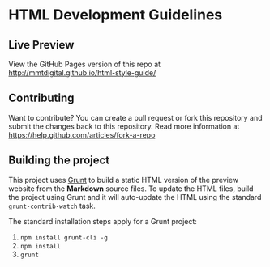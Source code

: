 HTML Development Guidelines
===========================

Live Preview
------------
View the GitHub Pages version of this repo at http://mmtdigital.github.io/html-style-guide/

Contributing
------------
Want to contribute? You can create a pull request or fork this repository and submit the 
changes back to this repository.  Read more information at https://help.github.com/articles/fork-a-repo

Building the project
--------------------
This project uses [Grunt](http://gruntjs.com/) to build a static HTML version of the preview website from the **Markdown** source files.
To update the HTML files, build the project using Grunt and it will auto-update the HTML using the standard `grunt-contrib-watch` task.

The standard installation steps apply for a Grunt project:

1. `npm install grunt-cli -g`
2. `npm install`
3. `grunt`
